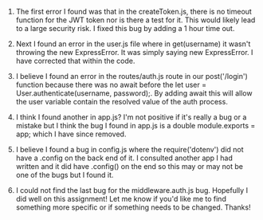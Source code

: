 1. The first error I found was that in the createToken.js, there is no timeout function for the JWT token nor is there a test for it. This would likely lead to a large security risk. I fixed this bug by adding a 1 hour time out. 

2.  Next I found an error in the user.js file where in get(username) it wasn't throwing the new ExpressError. It was simply saying new ExpressError. I have corrected that within the code. 

3. I believe I found an error in the routes/auth.js route in our post('/login') function because there was no await before the let user = User.authenticate(username, password);. By adding await this will allow the user variable contain the resolved value of the auth process. 

4. I think I found another in app.js? I'm not positive if it's really a bug or a mistake but I think the bug I found in app.js is a double module.exports = app; which I have since removed. 

5. I believe I found a bug in config.js where the require('dotenv') did not have a .config on the back end of it. I consulted another app I had written and it did have .config() on the end so this may or may not be one of the bugs but I found it. 

6. I could not find the last bug for the middleware.auth.js bug. Hopefully I did well on this assignment! Let me know if you'd like me to find something more specific or if something needs to be changed. Thanks!

